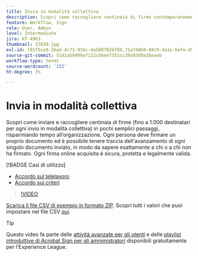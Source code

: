 ```yaml
---
title: Invia in modalità collettiva
description: Scopri come raccogliere centinaia di firme contemporaneamente per qualsiasi documento in pochi passaggi
feature: Workflow, Sign
role: User, Admin
level: Intermediate
jira: KT-4963
thumbnail: 37839.jpg
exl-id: f81f5ce8-26ad-4c73-934c-da580782bf84,71a748b0-48c9-4a1e-befe-d5f311d6c05e
source-git-commit: 51d1a59999a7132cb6e47351cc39a93d9a38eaeb
workflow-type: tm+mt
source-wordcount: '152'
ht-degree: 3%

---
```


# Invia in modalità collettiva

Scopri come inviare e raccogliere centinaia di firme (fino a 1.000 destinatari per ogni invio in modalità collettiva) in pochi semplici passaggi, risparmiando tempo all’organizzazione. Ogni persona deve firmare un proprio documento ed è possibile tenere traccia dell&#39;avanzamento di ogni singolo documento inviato, in modo da sapere esattamente a chi o a chi non ha firmato. Ogni firma online acquisita è sicura, protetta e legalmente valida.

[!BADGE Casi di utilizzo]

* [Accordo sul telelavoro](https://experienceleague.adobe.com/docs/document-cloud-learn/sign-learning-hub/expand/recipes/gov/usecasegovtelework.html?lang=en)
* [Accordo sui criteri](https://experienceleague.adobe.com/docs/document-cloud-learn/sign-learning-hub/expand/recipes/com/usecasecompolicy.html?lang=en)

>[!VIDEO](https://video.tv.adobe.com/v/33655?quality=12&learn=on&hidetitle=true)

[Scarica il file CSV di esempio in formato ZIP](../assets/sendInBulkSample.zip). Scopri tutti i valori che puoi impostare nel file CSV [qui](https://helpx.adobe.com/sign/adv-user/send-in-bulk/send-with-csv.html).

>[!TIP]
>
>Questo video fa parte delle [attività avanzate per gli utenti](https://experienceleague.adobe.com/en/playlists/acrobat-sign-perform-advanced-tasks-business-users) e delle [playlist introduttive di Acrobat Sign per gli amministratori](https://experienceleague.adobe.com/en/playlists/acrobat-sign-get-started-administrators) disponibili gratuitamente per l&#39;Experience League.
